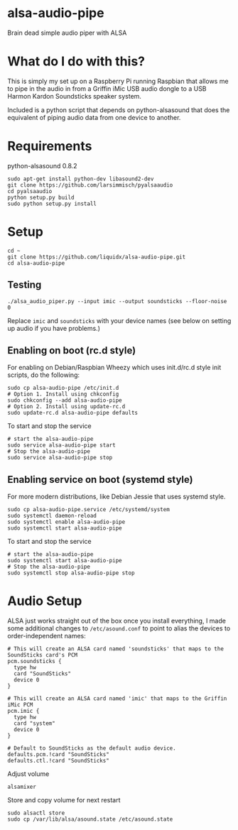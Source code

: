 # alsa-audio-pipe
Brain dead simple audio piper with ALSA

# What do I do with this?

This is simply my set up on a Raspberry Pi running Raspbian that allows
me to pipe in the audio in from a Griffin iMic USB audio dongle to a USB
Harmon Kardon Soundsticks speaker system.

Included is a python script that depends on python-alsasound that does the
equivalent of piping audio data from one device to another.

# Requirements

python-alsasound 0.8.2

```
sudo apt-get install python-dev libasound2-dev
git clone https://github.com/larsimmisch/pyalsaaudio
cd pyalsaaudio
python setup.py build
sudo python setup.py install
```

# Setup

```
cd ~
git clone https://github.com/liquidx/alsa-audio-pipe.git
cd alsa-audio-pipe
```

## Testing

```
./alsa_audio_piper.py --input imic --output soundsticks --floor-noise 0
```

Replace `imic` and `soundsticks` with your device names (see below on setting up audio if you have problems.)


## Enabling on boot (rc.d style)

For enabling on Debian/Raspbian Wheezy which uses init.d/rc.d style init scripts, do the following:

```
sudo cp alsa-audio-pipe /etc/init.d
# Option 1. Install using chkconfig
sudo chkconfig --add alsa-audio-pipe
# Option 2. Install using update-rc.d
sudo update-rc.d alsa-audio-pipe defaults
```

To start and stop the service

```
# start the alsa-audio-pipe
sudo service alsa-audio-pipe start
# Stop the alsa-audio-pipe
sudo service alsa-audio-pipe stop
```

## Enabling service on boot (systemd style)

For more modern distributions, like Debian Jessie that uses systemd style.

```
sudo cp alsa-audio-pipe.service /etc/systemd/system
sudo systemctl daemon-reload
sudo systemctl enable alsa-audio-pipe
sudo systemctl start alsa-audio-pipe
```

To start and stop the service

```
# start the alsa-audio-pipe
sudo systemctl start alsa-audio-pipe
# Stop the alsa-audio-pipe
sudo systemctl stop alsa-audio-pipe stop
```

# Audio Setup

ALSA just works straight out of the box once you install everything, I made some additional changes to ```/etc/asound.conf``` to point to alias the devices to order-independent names:

```
# This will create an ALSA card named 'soundsticks' that maps to the SoundSticks card's PCM
pcm.soundsticks {
  type hw
  card "SoundSticks"
  device 0
}

# This will create an ALSA card named 'imic' that maps to the Griffin iMic PCM
pcm.imic {
  type hw
  card "system"
  device 0
}

# Default to SoundSticks as the default audio device.
defaults.pcm.!card "SoundSticks"
defaults.ctl.!card "SoundSticks"
```

Adjust volume

```
alsamixer
```

Store and copy volume for next restart

```
sudo alsactl store
sudo cp /var/lib/alsa/asound.state /etc/asound.state
```
